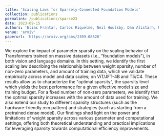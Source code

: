 ```yaml
---
title: 'Scaling Laws for Sparsely-Connected Foundation Models'
collection: publications
permalink: /publications/sparse23
date: 2023-09-15
authors: 'Elias Frantar, Carlos Riquelme, Neil Houlsby, Dan Alistarh, Utku Evci'
venue: 'arXiv'
paperurl: 'https://arxiv.org/abs/2309.08520'
---
```


We explore the impact of parameter sparsity on the scaling behavior of Transformers trained on massive datasets (i.e., "foundation models"), in both vision and language domains. In this setting, we identify the first scaling law describing the relationship between weight sparsity, number of non-zero parameters, and amount of training data, which we validate empirically across model and data scales; on ViT/JFT-4B and T5/C4. These results allow us to characterize the "optimal sparsity", the sparsity level which yields the best performance for a given effective model size and training budget. For a fixed number of non-zero parameters, we identify that the optimal sparsity increases with the amount of data used for training. We also extend our study to different sparsity structures (such as the hardware-friendly n:m pattern) and strategies (such as starting from a pretrained dense model). Our findings shed light on the power and limitations of weight sparsity across various parameter and computational settings, offering both theoretical understanding and practical implications for leveraging sparsity towards computational efficiency improvements.
